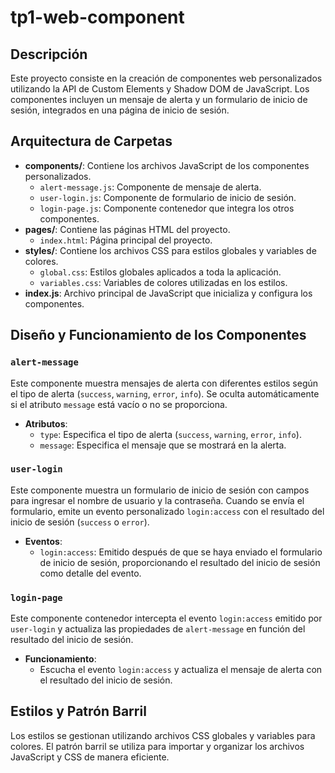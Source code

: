 # tp1-web-component

## Descripción
Este proyecto consiste en la creación de componentes web personalizados utilizando la API de Custom Elements y Shadow DOM de JavaScript. Los componentes incluyen un mensaje de alerta y un formulario de inicio de sesión, integrados en una página de inicio de sesión.

## Arquitectura de Carpetas
- **components/**: Contiene los archivos JavaScript de los componentes personalizados.
  - `alert-message.js`: Componente de mensaje de alerta.
  - `user-login.js`: Componente de formulario de inicio de sesión.
  - `login-page.js`: Componente contenedor que integra los otros componentes.
- **pages/**: Contiene las páginas HTML del proyecto.
  - `index.html`: Página principal del proyecto.
- **styles/**: Contiene los archivos CSS para estilos globales y variables de colores.
  - `global.css`: Estilos globales aplicados a toda la aplicación.
  - `variables.css`: Variables de colores utilizadas en los estilos.
- **index.js**: Archivo principal de JavaScript que inicializa y configura los componentes.

## Diseño y Funcionamiento de los Componentes

### `alert-message`
Este componente muestra mensajes de alerta con diferentes estilos según el tipo de alerta (`success`, `warning`, `error`, `info`). Se oculta automáticamente si el atributo `message` está vacío o no se proporciona.

- **Atributos**:
  - `type`: Especifica el tipo de alerta (`success`, `warning`, `error`, `info`).
  - `message`: Especifica el mensaje que se mostrará en la alerta.

### `user-login`
Este componente muestra un formulario de inicio de sesión con campos para ingresar el nombre de usuario y la contraseña. Cuando se envía el formulario, emite un evento personalizado `login:access` con el resultado del inicio de sesión (`success` o `error`).

- **Eventos**:
  - `login:access`: Emitido después de que se haya enviado el formulario de inicio de sesión, proporcionando el resultado del inicio de sesión como detalle del evento.

### `login-page`
Este componente contenedor intercepta el evento `login:access` emitido por `user-login` y actualiza las propiedades de `alert-message` en función del resultado del inicio de sesión.

- **Funcionamiento**:
  - Escucha el evento `login:access` y actualiza el mensaje de alerta con el resultado del inicio de sesión.

## Estilos y Patrón Barril
Los estilos se gestionan utilizando archivos CSS globales y variables para colores. El patrón barril se utiliza para importar y organizar los archivos JavaScript y CSS de manera eficiente.
